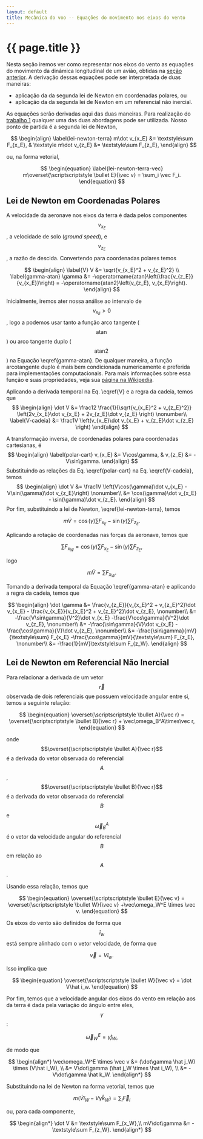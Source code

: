 ```yaml
---
layout: default
title: Mecânica do voo -- Equações do movimento nos eixos do vento
---
```


{{ page.title }}
================

Nesta seção iremos ver como representar nos eixos do vento as equações do
movimento da dinâmica longitudinal de um avião, obtidas na 
[seção anterior][long-eqmov]. A derivação dessas equações pode ser interpretada
de duas maneiras:
* aplicação da da segunda lei de Newton em coordenadas polares, ou
* aplicação da da segunda lei de Newton em um referencial não inercial.

As equações serão derivadas aqui das duas maneiras. Para realização do 
[trabalho 1] qualquer uma das duas abordagens pode ser utilizada.
Nosso ponto de partida é a segunda lei de Newton,

$$
\begin{align}
  \label{lei-newton-terra}
  m\dot v_{x_E} &= \textstyle\sum F_{x_E}, &
  \textstyle
  m\dot v_{z_E} &= \textstyle\sum F_{z_E},
\end{align}
$$

ou, na forma vetorial,

$$
\begin{equation}
  \label{lei-newton-terra-vec}
  m\overset{\scriptscriptstyle \bullet E}{\vec v} = \sum_i \vec F_i.
\end{equation}
$$

Lei de Newton em Coordenadas Polares
------------------------------------

A velocidade da aeronave nos eixos da terra é dada pelos componentes 
$$v_{x_E}$$, a velocidade de solo (_ground speed_), e $$v_{z_E}$$, a razão
de descida. Convertendo para coordenadas polares temos 

$$
\begin{align}
\label{V}
V &= \sqrt{v_{x_E}^2 + v_{z_E}^2} \\
\label{gamma-atan}
\gamma &= -\operatorname{atan}\left(\frac{v_{z_E}}{v_{x_E}}\right)
        = -\operatorname{atan2}\left(v_{z_E}, v_{x_E}\right).
\end{align}
$$

Inicialmente, iremos ater nossa análise ao intervalo de $$ v_{x_E} > 0 $$,
logo a podemos usar tanto a função arco tangente ($$\operatorname{atan}$$) 
ou arco tangente duplo ($$\operatorname{atan2}$$) na Equação \eqref{gamma-atan}.
De qualquer maneira, a função arcotangente duplo é mais bem condicionada 
numericamente e preferida para implementações computacionais. Para mais
informações sobre essa função e suas propriedades, veja sua 
[página na Wikipedia][atan2-wiki].

Aplicando a derivada temporal na Eq. \eqref{V} e a regra da cadeia, temos que
$$
\begin{align}
  \dot V &= \frac12 \frac{1}{\sqrt{v_{x_E}^2 + v_{z_E}^2}} 
            \left(2v_{x_E}\dot v_{x_E} + 2v_{z_E}\dot v_{z_E} \right)
            \nonumber\\
  \label{V-cadeia}
         &= \frac1V \left(v_{x_E}\dot v_{x_E} + v_{z_E}\dot v_{z_E} \right) 
\end{align}
$$

A transformação inversa, de coordenadas polares para coordenadas cartesianas, é
$$
\begin{align}
  \label{polar-cart}
  v_{x_E} &= V\cos\gamma,  &
  v_{z_E} &= -V\sin\gamma.
\end{align}
$$
Substituindo as relações da Eq. \eqref{polar-cart} na Eq. \eqref{V-cadeia},
temos
$$
\begin{align}
  \dot V &= \frac1V 
            \left(V\cos(\gamma)\dot v_{x_E} - V\sin(\gamma)\dot v_{z_E}\right)
            \nonumber\\
         &= \cos(\gamma)\dot v_{x_E} - \sin(\gamma)\dot v_{z_E}.
\end{align}
$$
Por fim, substituindo a lei de Newton, \eqref{lei-newton-terra}, temos

$$
\begin{equation}
  \label{Vdot-FE}
  m\dot V = \cos(\gamma)\textstyle\sum F_{x_E} - \sin(\gamma)\sum F_{z_E}.
\end{equation}
$$

Aplicando a rotação de coordenadas nas forças da aeronave, temos que

$$
\textstyle
\sum F_{x_W} = \cos(\gamma)\sum F_{x_E} - \sin(\gamma)\sum F_{z_E},
$$

logo 

$$
\begin{equation}
  \label{Vdot-FW}
  m\dot V = \textstyle\sum F_{x_W}.
\end{equation}
$$

Tomando a derivada temporal da Equação \eqref{gamma-atan} e aplicando a regra da
cadeia, temos que 

$$
\begin{align}
  \dot \gamma &= \frac{v_{z_E}}{v_{x_E}^2 + v_{z_E}^2}\dot v_{x_E}
     - \frac{v_{x_E}}{v_{x_E}^2 + v_{z_E}^2}\dot v_{z_E},
  \nonumber\\
  &= -\frac{V\sin\gamma}{V^2}\dot v_{x_E}
     -\frac{V\cos\gamma}{V^2}\dot v_{z_E},
  \nonumber\\
  &= -\frac{\sin\gamma}{V}\dot v_{x_E}
     -\frac{\cos\gamma}{V}\dot v_{z_E},
  \nonumber\\
  &= -\frac{\sin\gamma}{mV}{\textstyle\sum} F_{x_E}
     -\frac{\cos\gamma}{mV}{\textstyle\sum} F_{z_E},
  \nonumber\\
  &= -\frac{1}{mV}\textstyle\sum F_{z_W}.
\end{align}
$$

Lei de Newton em Referencial Não Inercial
-----------------------------------------

Para relacionar a derivada de um vetor $$\vec r$$ observada de dois referenciais
que possuem velocidade angular entre si, temos a seguinte relação:

$$
\begin{equation}
  \overset{\scriptscriptstyle \bullet A}{\vec r} = 
  \overset{\scriptscriptstyle \bullet B}{\vec r} + \vec\omega_B^A\times\vec r,
\end{equation}
$$

onde $$\overset{\scriptscriptstyle \bullet A}{\vec r}$$ é a derivada do vetor
observada do referencial $$A$$, 
$$\overset{\scriptscriptstyle \bullet B}{\vec r}$$ é a derivada do vetor
observada do referencial $$B$$ e $$\vec\omega_B^A$$ é o vetor da velocidade
angular do referencial $$B$$ em relação ao $$A$$.

Usando essa relação, temos que 

$$
\begin{equation}
  \overset{\scriptscriptstyle \bullet E}{\vec v} = 
  \overset{\scriptscriptstyle \bullet W}{\vec v} 
  +\vec\omega_W^E \times \vec v.
\end{equation}
$$

Os eixos do vento são definidos de forma que $$\hat i_w$$ está sempre alinhado
com o vetor velocidade, de forma que

$$
\begin{equation*}
  \vec v = V\hat i_w.
\end{equation*}
$$

Isso implica que 

$$
\begin{equation}
  \overset{\scriptscriptstyle \bullet W}{\vec v} = \dot V\hat i_w.
\end{equation}
$$

Por fim, temos que a velocidade angular dos eixos do vento em relação aos 
da terra é dada pela variação do ângulo entre eles, $$\gamma$$:

$$
\begin{equation*}
  \vec\omega_W^E = \dot\gamma \hat j_W,
\end{equation*}
$$

de modo que 

$$
\begin{align*}
  \vec\omega_W^E \times \vec v &= 
   (\dot\gamma \hat j_W) \times (V\hat i_W), \\
   &= V\dot\gamma (\hat j_W \times \hat i_W), \\
   &= -V\dot\gamma \hat k_W.
\end{align*}
$$

Substituindo na lei de Newton na forma vetorial, temos que

$$
\begin{equation*}
  \label{lei-newton-vento-vec}
  m(\dot V\hat i_W -V\dot\gamma \hat k_W) = \sum_i \vec F_i
\end{equation*}
$$

ou, para cada componente, 

$$
\begin{align*}
  \dot V &= \textstyle\sum F_{x_W},\\
  mV\dot\gamma &= -\textstyle\sum F_{z_W}.
\end{align*}
$$

[long-eqmov]: /mecvoo/long-eqmov/
[trabalho 1]: /mecvoo/trabalho1/
[atan2-wiki]: https://en.wikipedia.org/wiki/Atan2